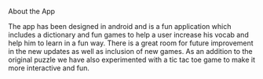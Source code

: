 About the App

The app has been designed in android and is a fun application which includes a dictionary and fun games to help a user increase his vocab and help him to learn in a fun way. There is a great room for future improvement in the new updates as well as inclusion of new games. As an addition to the original puzzle we have also experimented with a tic tac toe game to make it more interactive and fun. 